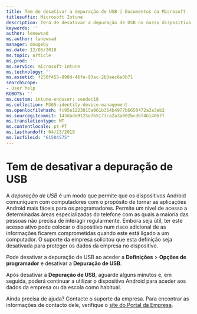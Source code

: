 ```yaml
---
title: Tem de desativar a depuração de USB | Documentos da Microsoft
titlesuffix: Microsoft Intune
description: Terá de desativar a depuração de USB no nosso dispositivo.
keywords: ''
author: lenewsad
ms.author: lanewsad
manager: dougeby
ms.date: 12/06/2018
ms.topic: article
ms.prod: ''
ms.service: microsoft-intune
ms.technology: ''
ms.assetid: f250f455-898d-46fe-93ac-2b3aec6a0b71
searchScope:
- User help
ROBOTS: ''
ms.custom: intune-enduser; seodec18
ms.collection: M365-identity-device-management
ms.openlocfilehash: fc95e1223815a961b354b4977b6650472a3a3eb2
ms.sourcegitcommit: 143dade9125e7b5173ca2a3a902bcd6f4b14067f
ms.translationtype: MT
ms.contentlocale: pt-PT
ms.lasthandoff: 04/23/2019
ms.locfileid: "61504575"
---
```

# <a name="you-need-to-turn-off-usb-debugging"></a>Tem de desativar a depuração de USB

A _depuração de USB_ é um modo que permite que os dispositivos Android comuniquem com computadores com o propósito de tornar as aplicações Android mais fáceis para os programadores. Permite um nível de acesso a determinadas áreas especializadas do telefone com as quais a maioria das pessoas não precisa de interagir regularmente. Embora seja útil, ter este acesso ativo pode colocar o dispositivo num risco adicional de as informações ficarem comprometidas quando este está ligado a um computador. O suporte da empresa solicitou que esta definição seja desativada para proteger os dados da empresa no dispositivo.

Pode desativar a depuração de USB ao aceder a **Definições** > **Opções de programador** e desativar a **Depuração de USB**.

Após desativar a **Depuração de USB**, aguarde alguns minutos e, em seguida, poderá continuar a utilizar o dispositivo Android para aceder aos dados da empresa ou da escola como habitual.

Ainda precisa de ajuda? Contacte o suporte da empresa. Para encontrar as informações de contacto dele, verifique o [site do Portal da Empresa](https://go.microsoft.com/fwlink/?linkid=2010980).
